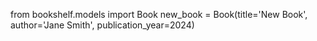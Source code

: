 from bookshelf.models import Book
new_book = Book(title='New Book', author='Jane Smith', publication_year=2024)